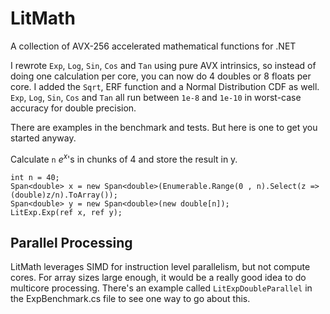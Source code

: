 # LitMath
 A collection of AVX-256 accelerated mathematical functions for .NET

 I rewrote `Exp`, `Log`, `Sin`, `Cos` and `Tan` using pure AVX intrinsics, so instead of doing one calculation per core, you can now do 4 doubles or 8 floats per core. I added the `Sqrt`, ERF function and a Normal Distribution CDF as well. `Exp`, `Log`, `Sin`, `Cos` and `Tan` all run between `1e-8` and `1e-10` in worst-case accuracy for double precision.

 There are examples in the benchmark and tests. But here is one to get you started anyway.

 Calculate `n` $e^x$'s in chunks of 4 and store the result in y.

 ```
int n = 40;
Span<double> x = new Span<double>(Enumerable.Range(0 , n).Select(z => (double)z/n).ToArray());
Span<double> y = new Span<double>(new double[n]);
LitExp.Exp(ref x, ref y);
 ```
 
## Parallel Processing
LitMath leverages SIMD for instruction level parallelism, but not compute cores. For array sizes large enough, it would be a really good idea to do multicore processing. There's an example called `LitExpDoubleParallel` in the ExpBenchmark.cs file to see one way to go about this. 
